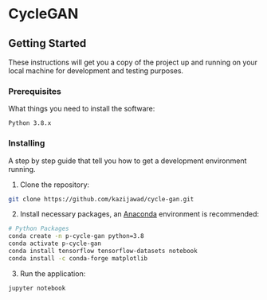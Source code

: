 # CycleGAN

## Getting Started

These instructions will get you a copy of the project up and running on your local machine for development and testing purposes.

### Prerequisites

What things you need to install the software:

```
Python 3.8.x
```

### Installing

A step by step guide that tell you how to get a development environment running.

1. Clone the repository:

```bash
git clone https://github.com/kazijawad/cycle-gan.git
```

2. Install necessary packages, an [Anaconda](https://www.anaconda.com) environment is recommended:

```bash
# Python Packages
conda create -n p-cycle-gan python=3.8
conda activate p-cycle-gan
conda install tensorflow tensorflow-datasets notebook
conda install -c conda-forge matplotlib
```

3. Run the application:

```bash
jupyter notebook
```
